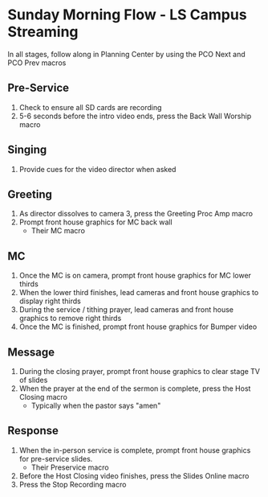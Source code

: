 # Sunday Morning Flow - LS Campus Streaming

In all stages, follow along in Planning Center by using the PCO Next and PCO Prev macros

## Pre-Service

1) Check to ensure all SD cards are recording
1) 5-6 seconds before the intro video ends, press the Back Wall Worship macro

## Singing

1) Provide cues for the video director when asked

## Greeting

1) As director dissolves to camera 3, press the Greeting Proc Amp macro
1) Prompt front house graphics for MC back wall
    - Their MC macro

## MC

1) Once the MC is on camera, prompt front house graphics for MC lower thirds
1) When the lower third finishes, lead cameras and front house graphics to display right thirds
1) During the service / tithing prayer, lead cameras and front house graphics to remove right thirds
1) Once the MC is finished, prompt front house graphics for Bumper video

## Message

1) During the closing prayer, prompt front house graphics to clear stage TV of slides
1) When the prayer at the end of the sermon is complete, press the Host Closing macro
    - Typically when the pastor says "amen"

## Response

1) When the in-person service is complete, prompt front house graphics for pre-service slides.
    - Their Preservice macro
1) Before the Host Closing video finishes, press the Slides Online macro
1) Press the Stop Recording macro
